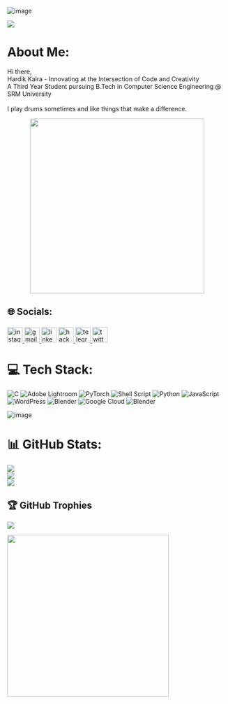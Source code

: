 ![image](https://github.com/hardik5555/hardik5555/assets/103363985/d99a4cb7-d223-4b62-a672-6981c4bc607e)


[![](https://visitcount.itsvg.in/api?id=hardik5555&icon=8&color=11)](https://visitcount.itsvg.in)

#  About Me:
Hi there,<br>Hardik Kalra - Innovating at the Intersection of Code and Creativity<br>A Third Year Student pursuing B.Tech in Computer Science Engineering @ SRM University<br><br>I play drums sometimes and like things that make a difference.


<div align="center">
  <img height="400" src="https://raw.githubusercontent.com/Sutil/Sutil/2b2fad3bf54522bb30c8c170591fc68ff51b69e6/github-contribution-grid-snake2.svg"  />
</div>

## 🌐 Socials:
###

<div align="left">
  <a href="hardikklr" target="_blank">
    <img src="https://img.shields.io/static/v1?message=Instagram&logo=instagram&label=&color=E4405F&logoColor=white&labelColor=&style=for-the-badge" height="35" alt="instagram logo"  />
  </a>
  <a href="hardikseventeen@gmail.com" target="_blank">
    <img src="https://img.shields.io/static/v1?message=Gmail&logo=gmail&label=&color=D14836&logoColor=white&labelColor=&style=for-the-badge" height="35" alt="gmail logo"  />
  </a>
  <img src="https://img.shields.io/static/v1?message=LinkedIn&logo=linkedin&label=&color=0077B5&logoColor=white&labelColor=&style=for-the-badge" height="35" alt="linkedin logo"  />
  <a href="hardikklr" target="_blank">
    <img src="https://img.shields.io/static/v1?message=HackerRank&logo=hackerrank&label=&color=2EC866&logoColor=white&labelColor=&style=for-the-badge" height="35" alt="hackerrank logo"  />
  </a>
  <a href="Hardik Kalra" target="_blank">
    <img src="https://img.shields.io/static/v1?message=Telegram&logo=telegram&label=&color=2CA5E0&logoColor=white&labelColor=&style=for-the-badge" height="35" alt="telegram logo"  />
  </a>
  <img src="https://img.shields.io/static/v1?message=Twitter&logo=twitter&label=&color=1DA1F2&logoColor=white&labelColor=&style=for-the-badge" height="35" alt="twitter logo"  />
</div>

###



# 💻 Tech Stack:
![C](https://img.shields.io/badge/c-%2300599C.svg?style=for-the-badge&logo=c&logoColor=white) ![Adobe Lightroom](https://img.shields.io/badge/Adobe%20Lightroom-31A8FF.svg?style=for-the-badge&logo=Adobe%20Lightroom&logoColor=white) ![PyTorch](https://img.shields.io/badge/PyTorch-%23EE4C2C.svg?style=for-the-badge&logo=PyTorch&logoColor=white) ![Shell Script](https://img.shields.io/badge/shell_script-%23121011.svg?style=for-the-badge&logo=gnu-bash&logoColor=white) ![Python](https://img.shields.io/badge/python-3670A0?style=for-the-badge&logo=python&logoColor=ffdd54) ![JavaScript](https://img.shields.io/badge/javascript-%23323330.svg?style=for-the-badge&logo=javascript&logoColor=%23F7DF1E) ![WordPress](https://img.shields.io/badge/WordPress-%23117AC9.svg?style=for-the-badge&logo=WordPress&logoColor=white) ![Blender](https://img.shields.io/badge/blender-%23F5792A.svg?style=for-the-badge&logo=blender&logoColor=white) ![Google Cloud](https://img.shields.io/badge/GoogleCloud-%234285F4.svg?style=for-the-badge&logo=google-cloud&logoColor=white) ![Blender](https://img.shields.io/badge/blender-%23F5792A.svg?style=for-the-badge&logo=blender&logoColor=white)



![image](https://github.com/hardik5555/hardik5555/assets/103363985/b9356dbd-58be-4cb6-9143-b21d345d841c)






# 📊 GitHub Stats:
![](https://github-readme-stats.vercel.app/api?username=hardik5555&theme=dracula&hide_border=false&include_all_commits=false&count_private=false)<br/>
![](https://github-readme-streak-stats.herokuapp.com/?user=hardik5555&theme=dracula&hide_border=false)<br/>
![](https://github-readme-stats.vercel.app/api/top-langs/?username=hardik5555&theme=dracula&hide_border=false&include_all_commits=false&count_private=false&layout=compact)

## 🏆 GitHub Trophies
![](https://github-profile-trophy.vercel.app/?username=hardik5555&theme=tokyonight&no-frame=false&no-bg=true&margin-w=4)


<div align="left">
  <img height="370" src="https://repository-images.githubusercontent.com/588181932/e36ec678-7984-4cdd-8e4c-a3932772ff8e"/>
</div>





